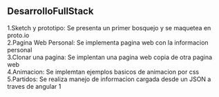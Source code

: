 ## **DesarrolloFullStack**

1.Sketch y prototipo: Se presenta un primer bosquejo y se maquetea en proto.io  
2.Pagina Web Personal: Se implementa pagina web con la informacion personal  
3.Clonar una pagina: Se implentan una pagina web copia de otra pagina web  
4.Animacion: Se implemtan ejemplos basicos de animacion por css  
5.Partidos: Se realiza manejo de informacion cargada desde un JSON a traves de angular 1


